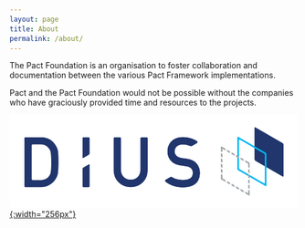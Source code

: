 ```yaml
---
layout: page
title: About
permalink: /about/
---
```


The Pact Foundation is an organisation to foster collaboration and documentation
between the various Pact Framework implementations.

Pact and the Pact Foundation would not be possible without the companies who
have graciously provided time and resources to the projects.

[![Dius](/media/dius_logo_colour.png "Dius"){:width="256px"}](http://www.dius.com.au)
